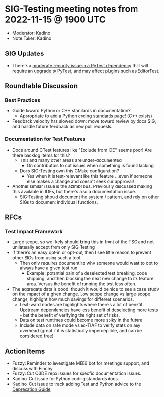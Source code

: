 # SIG-Testing meeting notes from 2022-11-15 @ 1900 UTC

* Moderator: Kadino
* Note Taker: Kadino

## SIG Updates

* There's a [moderate security issue in a PyTest dependency](https://github.com/o3de/o3de/issues/12685) that will require an [upgrade to PyTest](https://github.com/o3de/o3de/issues/10588), and may affect plugins such as EditorTest.

## Roundtable Discussion

### Best Practices

* Guide toward Python or C++ standards in documentation?
  * Appropriate to add a Python coding standards page! (C++ exists)
* Feedback velocity has slowed down: move toward review by docs SIG, and handle future feedback as new pull requests.

### Documentation for Test Features

* Docs around CTest features like "Exclude from IDE" seems poor! Are there backlog items for this?
  * This and many other areas are under-documented
    * On contributors to cut issues when something is found lacking
  * Does SIG-Testing own this CMake configuration?
    * Yes when it is test-relevant like this feature ...even if someone else makes a change and doesn't seek our approval!
* Another similar issue is the azlmbr bus. Previously discussed making this available in IDEs, but there's also a documentation issue.
  * SIG-Testing should document the system / pattern, and rely on other SIGs to document individual functions.

## RFCs

### Test Impact Framework

* Large scope, so we likely should bring this in front of the TSC and not unilaterally accept from only SIG-Testing
* If there's an easy opt-in or opt-out, then I see little reason to prevent other SIGs from using such a tool.
  * Then only requires documenting why someone would want to opt to always have a given test run
    * Example: potential pain of a deselected test breaking, code shipping, and then blocking the next new change to its feature area. Versus the benefit of running the test less often.
* The aggregate data is good, though it would be nice to see a case study on the impact of a given change. Low scope change vs large-scope change, highlight how much savings for different scenarios.
  * Leaf-ward nodes are highlights where there's a lot of benefit. Upstream dependencies have less benefit of deselecting more tests - but the benefit of verifying the right set of risks.
  * Data on test runtimes could become more spiky in the future
  * Include data on safe mode vs no-TIAF to verify stats on any overhead (great if it is statistically imperceptible, and can be considered free)

## Action Items

* Fuzzy: Reminder to investigate MEE6 bot for meetings support, and discuss with Finchy.
* Fuzzy: Cut O3DE repo issues for specfic documentation issues.
* Kadino: Cut issue for Python coding standards docs.
* Kadino: Cut issue to track adding Test and Python advice to the [Deprecation Guide](https://github.com/o3de/community/blob/main/guides/o3de-deprecation-guidelines.md)
